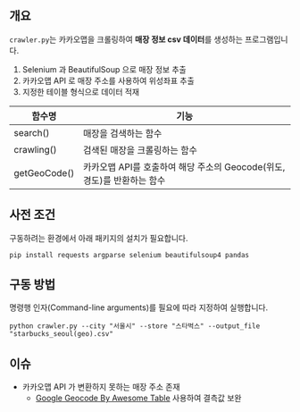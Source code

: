 ## 개요

```crawler.py```는 카카오맵을 크롤링하여 **매장 정보 csv 데이터**를 생성하는 프로그램입니다.
1. Selenium 과 BeautifulSoup 으로 매장 정보 추출
2. 카카오맵 API 로 매장 주소를 사용하여 위성좌표 추출
3. 지정한 테이블 형식으로 데이터 적재

| 함수명 | 기능 |
| --- | --- |
| search() | 매장을 검색하는 함수 |
| crawling() | 검색된 매장을 크롤링하는 함수 |
| getGeoCode() | 카카오맵 API를 호출하여 해당 주소의 Geocode(위도, 경도)를 반환하는 함수 |


## 사전 조건

구동하려는 환경에서 아래 패키지의 설치가 필요합니다.

```
pip install requests argparse selenium beautifulsoup4 pandas
```

## 구동 방법

명령행 인자(Command-line arguments)를 필요에 따라 지정하여 실행합니다.

```
python crawler.py --city "서울시" --store "스타벅스" --output_file "starbucks_seoul(geo).csv"
```

## 이슈
* 카카오맵 API 가 변환하지 못하는 매장 주소 존재
  * [Google Geocode By Awesome Table](https://workspace.google.com/marketplace/app/geocode_by_awesome_table/904124517349) 사용하여 결측값 보완

